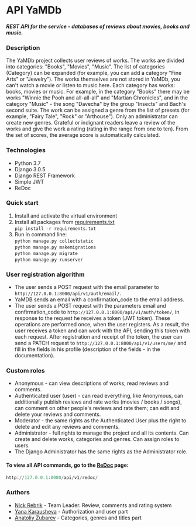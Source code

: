 # API YaMDb
 ***REST API for the service - databases of reviews about movies, books and music.***
### Description
The YaMDb project collects user reviews of works. The works are divided into categories: "Books", "Movies", "Music". The list of categories (Category) can be expanded (for example, you can add a category "Fine Arts" or "Jewelry"). The works themselves are not stored in YaMDb, you can't watch a movie or listen to music here. Each category has works: books, movies or music. For example, in the category "Books" there may be works "Winnie the Pooh and all-all-all" and "Martian Chronicles", and in the category "Music" - the song "Davecha" by the group "Insects" and Bach's second suite. The work can be assigned a genre from the list of presets (for example, "Fairy Tale", "Rock" or "Arthouse"). Only an administrator can create new genres. Grateful or indignant readers leave a review of the works and give the work a rating (rating in the range from one to ten). From the set of scores, the average score is automatically calculated.

### Technologies

- Python 3.7
- Django 3.0.5
- Django REST Framework
- Simple JWT
- ReDoc

### Quick start

1. Install and activate the virtual environment
2. Install all packages from [requirements.txt](https://github.com/nick-rebrik/Yatube/blob/master/requirements.txt)<br>
  ```pip install -r requirements.txt```
3. Run in command line:<br>
  ```python manage.py collectstatic```<br>
  ```python manage.py makemigrations```<br>
  ```python manage.py migrate```<br>
  ```python manage.py runserver```

### User registration algorithm

- The user sends a POST request with the email parameter to ```http://127.0.0.1:8000/api/v1/auth/email/```.
- YaMDB sends an email with a confirmation_code to the email address.
- The user sends a POST request with the parameters email and confirmation_code to ```http://127.0.0.1:8000/api/v1/auth/token/```, in response to the request he receives a token (JWT token). These operations are performed once, when the user registers. As a result, the user receives a token and can work with the API, sending this token with each request. After registration and receipt of the token, the user can send a PATCH request to ```http://127.0.0.1:8000/api/v1/users/me/``` and fill in the fields in his profile (description of the fields - in the documentation).

### Custom roles

- Anonymous - can view descriptions of works, read reviews and comments.
- Authenticated user (user) - can read everything, like Anonymous, can additionally publish reviews and rate works (movies / books / songs), can comment on other people's reviews and rate them; can edit and delete your reviews and comments.
- Moderator - the same rights as the Authenticated User plus the right to delete and edit any reviews and comments.
- Administrator - full rights to manage the project and all its contents. Can create and delete works, categories and genres. Can assign roles to users.
- The Django Administrator has the same rights as the Administrator role.

#### To view all API commands, go to the [ReDoc](http://127.0.0.1:8000/api/v1/redoc/) page:
```python
http://127.0.0.1:8000/api/v1/redoc/
```

### Authors

- [Nick Rebrik](https://github.com/nick-rebrik) - Team Leader. Review, comments and rating system
- [Yana Karausheva](https://github.com/anay2103) - Authorization and user part
- [Anatoliy Zubarev](https://github.com/anatoliy-zubarev) - Categories, genres and titles part
